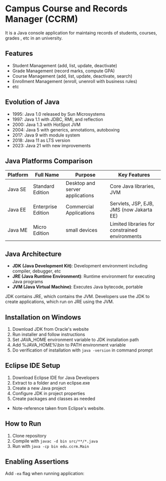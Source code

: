 # Campus Course and  Records Manager (CCRM)

It is a Java console application for maintaing records of students, courses, grades , etc  in an university.

## Features

- Student Management (add, list, update, deactivate)
- Grade Management (record marks, compute GPA)
- Course Management (add, list, update, deactivate, search)
- Enrollment Management (enroll, unenroll with business rules)
- etc

## Evolution of Java

- 1995: Java 1.0 released by Sun Microsystems
- 1997: Java 1.1 with JDBC, RMI, and reflection
- 2000: Java 1.3 with HotSpot JVM
- 2004: Java 5 with generics, annotations, autoboxing
- 2017: Java 9 with module system
- 2018: Java 11 as LTS version
- 2023: Java 21 with new improvements

## Java Platforms Comparison

| Platform | Full Name | Purpose | Key Features |
|----------|-----------|---------|--------------|
| Java SE | Standard Edition | Desktop and server applications | Core Java libraries, JVM |
| Java EE | Enterprise Edition |Commercial Applications| Servlets, JSP, EJB, JMS (now Jakarta EE) |
| Java ME | Micro Edition | small devices | Limited libraries for constrained environments |

## Java Architecture

- **JDK (Java Development Kit)**: Development environment including compiler, debugger, etc
- **JRE (Java Runtime Environment)**: Runtime environment for executing Java programs
- **JVM (Java Virtual Machine)**: Executes Java bytecode, portable

JDK contains JRE, which contains the JVM. Developers use the JDK to create applications, which run on  JRE using the JVM.

## Installation on Windows

1. Download JDK from Oracle's website
2. Run installer and follow  instructions 
3. Set JAVA_HOME environment variable to JDK installation path
4. Add %JAVA_HOME%\bin to PATH environment variable
5. Do verification of installation with `java -version` in command prompt

## Eclipse IDE Setup

1. Download Eclipse IDE for Java Developers
2. Extract to a folder and run eclipse.exe
3. Create a new Java project
4. Configure JDK in project properties
5. Create packages and classes as needed
- Note-reference taken from Eclipse's website.

## How to Run

1. Clone repository
2. Compile with `javac -d bin src/**/*.java`
3. Run with `java -cp bin edu.ccrm.Main`

## Enabling Assertions

Add `-ea` flag when running application: